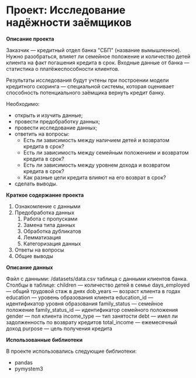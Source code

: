 # Проект: Исследование надёжности заёмщиков

**Описание проекта**

Заказчик — кредитный отдел банка "СБП" (название вымышленное). Нужно разобраться, влияет ли семейное положение и количество детей клиента на факт погашения кредита в срок. Входные данные от банка — статистика о платёжеспособности клиентов.

Результаты исследования будут учтены при построении модели кредитного скоринга — специальной системы, которая оценивает способность потенциального заёмщика вернуть кредит банку.

Необходимо:
- открыть и изучить данные;
- провести предобработку данных;
- провести исследование данных;
- ответить на вопросы:
	- Есть ли зависимость между наличием детей и возвратом кредита в срок?
	- Есть ли зависимость между семейным положением и возвратом кредита в срок?
	- Есть ли зависимость между уровнем дохода и возвратом кредита в срок?
	- Как разные цели кредита влияют на его возврат в срок?
- сделать выводы.

**Краткое содержание проекта**

1. Ознакомление с данными
2. Предобработка данных
	1. Работа с пропусками
	2. Замена типа данных
	3. Обработка дубликатов
	4. Лемматизация
	5. Категоризация данных
3. Ответы на вопросы
4. Общие выводы

**Описание данных**

Файл с данными: /datasets/data.csv таблица с данными клиентов банка.
Столбцы в таблице:
    children — количество детей в семье
    days_employed — общий трудовой стаж в днях
    dob_years — возраст клиента в годах
    education — уровень образования клиента
    education_id — идентификатор уровня образования
    family_status — семейное положение
    family_status_id — идентификатор семейного положения
    gender — пол клиента
    income_type — тип занятости
    debt — имел ли задолженность по возврату кредитов
    total_income — ежемесячный доход
    purpose — цель получения кредита

**Использованные библиотеки**

В проекте использовались следующие библиотеки:
- pandas
- pymystem3